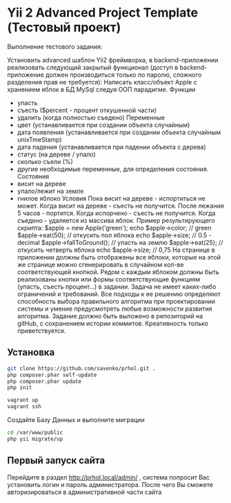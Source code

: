 Yii 2 Advanced Project Template (Тестовый проект)
===============================

Выполнение тестового задания:

Установить advanced шаблон Yii2 фреймворка, в backend-приложении реализовать следующий
закрытый функционал (доступ в backend-приложение должен производиться только по паролю,
сложного разделения прав не требуется):
Написать класс/объект Apple с хранением яблок в БД MySql следуя ООП парадигме.
Функции
- упасть
- съесть ($percent - процент откушенной части)
- удалить (когда полностью съедено)
Переменные
- цвет (устанавливается при создании объекта случайным)
- дата появления (устанавливается при создании объекта случайным unixTmeStamp)
- дата падения (устанавливается при падении объекта с дерева)
- статус (на дереве / упало)
- сколько съели (%)
- другие необходимые переменные, для определения состояния.
Состояния
- висит на дереве
- упало/лежит на земле
- гнилое яблоко
Условия
Пока висит на дереве - испортиться не может.
Когда висит на дереве - съесть не получится.
После лежания 5 часов - портится.
Когда испорчено - съесть не получится.
Когда съедено - удаляется из массива яблок.
Пример результирующего скрипта:
$apple = new Apple(&#39;green&#39;);
echo $apple-&gt;color; // green
$apple-&gt;eat(50); // откусить пол яблока
echo $apple-&gt;size; // 0.5 - decimal
$apple-&gt;fallToGround(); // упасть на землю
$apple-&gt;eat(25); // откусить четверть яблока
echo $apple-&gt;size; // 0,75
На странице в приложении должны быть отображены все яблоки, которые на этой же странице
можно сгенерировать в случайном кол-ве соответствующей кнопкой.
Рядом с каждым яблоком должны быть реализованы кнопки или формы соответствующие
функциям (упасть, съесть процент…) в задании.
Задача не имеет каких-либо ограничений и требований. Все подходы к ее решению определяют
способность выбора правильного алгоритма при проектировании системы и умение предусмотреть
любые возможности развития алгоритма. Задание должно быть выложено в репозиторий на
gitHub, с сохранением истории коммитов. Креативность только приветствуется.

## Установка

```bash
git clone https://github.com/savenko/prhol.git .
php composer.phar self-update
php composer.phar update
php init

vagrant up
vagrant ssh
```
Создайте Базу Данных и выполните миграции

```bash
cd /var/www/public
php yii migrate/up
```


## Первый запуск сайта

Перейдите в раздел http://prhol.local/admin/ , 
система попросит Вас установить логин и пароль 
администратора. После чего Вы сможете авторизироваться 
в административной части сайта
